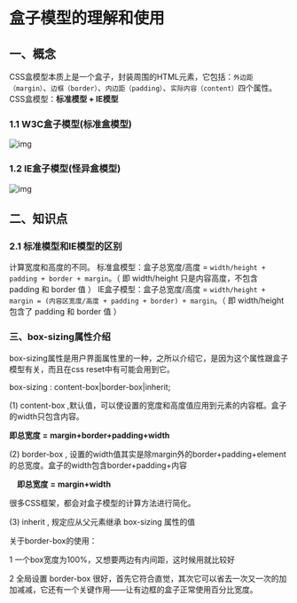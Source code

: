 # 盒子模型的理解和使用

## 一、概念

CSS盒模型本质上是一个盒子，封装周围的HTML元素，它包括：`外边距（margin）`、`边框（border）`、`内边距（padding）`、`实际内容（content）`四个属性。
CSS盒模型：**标准模型 + IE模型**

### 1.1 W3C盒子模型(标准盒模型)



![img](https://pic1.zhimg.com/80/v2-ad08059be04698f8a70d2729cea8ec18_720w.jpg)



### 1.2 IE盒子模型(怪异盒模型)



![img](https://pic3.zhimg.com/80/v2-d755200d4f64ca2463b75375a2b47d26_720w.jpg)

## 二、知识点

### 2.1 标准模型和IE模型的区别

计算宽度和高度的不同。
标准盒模型：盒子总宽度/高度 = `width/height + padding + border + margin`。（ 即 width/height 只是内容高度，不包含 padding 和 border 值 ）
IE盒子模型：盒子总宽度/高度 = `width/height + margin = (内容区宽度/高度 + padding + border) + margin`。（ 即 width/height 包含了 padding 和 border 值 ）

### **三、box-sizing属性介绍**

box-sizing属性是用户界面属性里的一种，之所以介绍它，是因为这个属性跟盒子模型有关，而且在css reset中有可能会用到它。

box-sizing : content-box|border-box|inherit;

(1) content-box ,默认值，可以使设置的宽度和高度值应用到元素的内容框。盒子的width只包含内容。

**即总宽度** **=** **margin+border+padding+width**

(2) border-box , 设置的width值其实是除margin外的border+padding+element的总宽度。盒子的width包含border+padding+内容

　**即总宽度** **=** **margin+width**

很多CSS框架，都会对盒子模型的计算方法进行简化。

(3) inherit , 规定应从父元素继承 box-sizing 属性的值

关于border-box的使用：

1 一个box宽度为100%，又想要两边有内间距，这时候用就比较好

2 全局设置 border-box 很好，首先它符合直觉，其次它可以省去一次又一次的加加减减，它还有一个关键作用——让有边框的盒子正常使用百分比宽度。